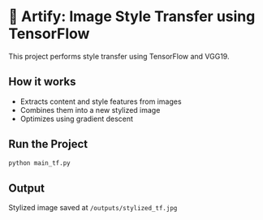 # 🎨 Artify: Image Style Transfer using TensorFlow

This project performs style transfer using TensorFlow and VGG19.

## How it works
- Extracts content and style features from images
- Combines them into a new stylized image
- Optimizes using gradient descent

## Run the Project
```bash
python main_tf.py
```

## Output
Stylized image saved at `/outputs/stylized_tf.jpg`
